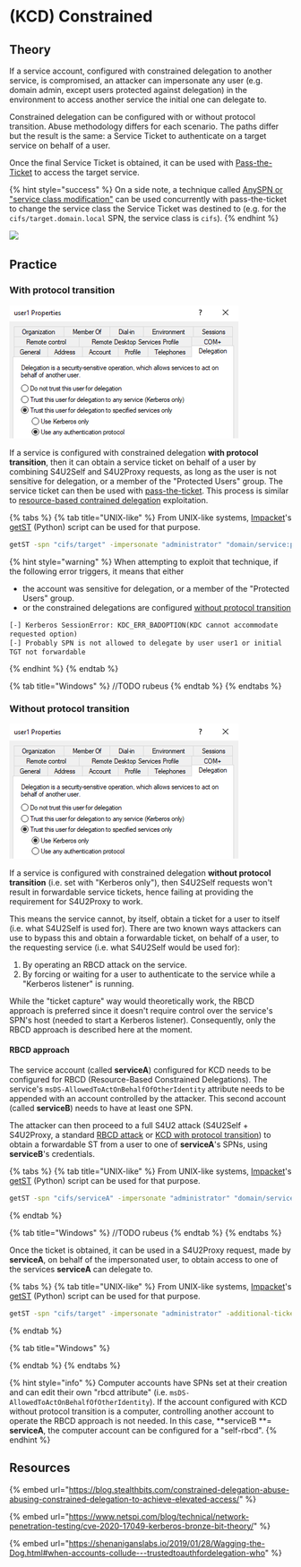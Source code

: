 # (KCD) Constrained

## Theory

If a service account, configured with constrained delegation to another service, is compromised, an attacker can impersonate any user (e.g. domain admin, except users protected against delegation) in the environment to access another service the initial one can delegate to.

Constrained delegation can be configured with or without protocol transition. Abuse methodology differs for each scenario. The paths differ but the result is the same: a Service Ticket to authenticate on a target service on behalf of a user.

Once the final Service Ticket is obtained, it can be used with [Pass-the-Ticket](../ptt.md) to access the target service.&#x20;

{% hint style="success" %}
On a side note, a technique called [AnySPN or "service class modification"](../ptt.md#modifying-the-spn) can be used concurrently with pass-the-ticket to change the service class the Service Ticket was destined to (e.g. for the `cifs/target.domain.local` SPN, the service class is `cifs`).
{% endhint %}

![](../../../../.gitbook/assets/Kerberos\_delegations-constrained\(1\).png)

## Practice

### With protocol transition

![Domain Controller > Active Directory Users and Computers > delegation properties of a user](<../../../../.gitbook/assets/kcd with protocol transition.png>)

If a service is configured with constrained delegation **with protocol transition**, then it can obtain a service ticket on behalf of a user by combining S4U2Self and S4U2Proxy requests, as long as the user is not sensitive for delegation, or a member of the "Protected Users" group. The service ticket can then be used with [pass-the-ticket](../ptt.md). This process is similar to [resource-based contrained delegation](rbcd.md) exploitation.

{% tabs %}
{% tab title="UNIX-like" %}
From UNIX-like systems, [Impacket](https://github.com/SecureAuthCorp/impacket)'s [getST](https://github.com/SecureAuthCorp/impacket/blob/master/examples/getST.py) (Python) script can be used for that purpose.

```bash
getST -spn "cifs/target" -impersonate "administrator" "domain/service:password"
```

{% hint style="warning" %}
When attempting to exploit that technique, if the following error triggers, it means that either

* the account was sensitive for delegation, or a member of the "Protected Users" group.
* or the constrained delegations are configured [without protocol transition](constrained.md#without-protocol-transition)

```
[-] Kerberos SessionError: KDC_ERR_BADOPTION(KDC cannot accommodate requested option)
[-] Probably SPN is not allowed to delegate by user user1 or initial TGT not forwardable
```
{% endhint %}
{% endtab %}

{% tab title="Windows" %}
//TODO rubeus
{% endtab %}
{% endtabs %}

### Without protocol transition

![Domain Controller > Active Directory Users and Computers > delegation properties of a user](<../../../../.gitbook/assets/kcd without proto transition.png>)

If a service is configured with constrained delegation **without protocol transition** (i.e. set with "Kerberos only"), then S4U2Self requests won't result in forwardable service tickets, hence failing at providing the requirement for S4U2Proxy to work.

This means the service cannot, by itself, obtain a ticket for a user to itself (i.e. what S4U2Self is used for). There are two known ways attackers can use to bypass this and obtain a forwardable ticket, on behalf of a user, to the requesting service (i.e. what S4U2Self would be used for):

1. &#x20;By operating an RBCD attack on the service.
2. By forcing or waiting for a user to authenticate to the service while a "Kerberos listener" is running.

While the "ticket capture" way would theoretically work, the RBCD approach is preferred since it doesn't require control over the service's SPN's host (needed to start a Kerberos listener). Consequently, only the RBCD approach is described here at the moment.

#### RBCD approach

The service account (called **serviceA**) configured for KCD needs to be configured for RBCD (Resource-Based Constrained Delegations). The service's `msDS-AllowedToActOnBehalfOfOtherIdentity` attribute needs to be appended with an account controlled by the attacker. This second account (called **serviceB**) needs to have at least one SPN.

The attacker can then proceed to a full S4U2 attack (S4U2Self + S4U2Proxy, a standard [RBCD attack](rbcd.md) or [KCD with protocol transition](constrained.md#with-protocol-transition)) to obtain a forwardable ST from a user to one of **serviceA**'s SPNs, using **serviceB**'s credentials.

{% tabs %}
{% tab title="UNIX-like" %}
From UNIX-like systems, [Impacket](https://github.com/SecureAuthCorp/impacket)'s [getST](https://github.com/SecureAuthCorp/impacket/blob/master/examples/getST.py) (Python) script can be used for that purpose.

```bash
getST -spn "cifs/serviceA" -impersonate "administrator" "domain/serviceB:password"
```
{% endtab %}

{% tab title="Windows" %}
//TODO rubeus
{% endtab %}
{% endtabs %}

Once the ticket is obtained, it can be used in a S4U2Proxy request, made by **serviceA**, on behalf of the impersonated user, to obtain access to one of the services **serviceA** can delegate to.

{% tabs %}
{% tab title="UNIX-like" %}
From UNIX-like systems, [Impacket](https://github.com/SecureAuthCorp/impacket)'s [getST](https://github.com/SecureAuthCorp/impacket/blob/master/examples/getST.py) (Python) script can be used for that purpose.

```bash
getST -spn "cifs/target" -impersonate "administrator" -additional-ticket "administrator.ccache" "domain/serviceA:password"
```
{% endtab %}

{% tab title="Windows" %}

{% endtab %}
{% endtabs %}

{% hint style="info" %}
Computer accounts have SPNs set at their creation and can edit their own "rbcd attribute" (i.e. `msDS-AllowedToActOnBehalfOfOtherIdentity`). If the account configured with KCD without protocol transition is a computer, controlling another account to operate the RBCD approach is not needed. In this case, **serviceB **= **serviceA**, the computer account can be configured for a "self-rbcd".
{% endhint %}

## Resources

{% embed url="https://blog.stealthbits.com/constrained-delegation-abuse-abusing-constrained-delegation-to-achieve-elevated-access/" %}

{% embed url="https://www.netspi.com/blog/technical/network-penetration-testing/cve-2020-17049-kerberos-bronze-bit-theory/" %}

{% embed url="https://shenaniganslabs.io/2019/01/28/Wagging-the-Dog.html#when-accounts-collude---trustedtoauthfordelegation-who" %}
